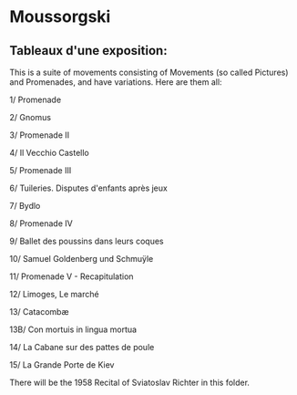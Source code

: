 # Moussorgski

## Tableaux d'une exposition:

This is a suite of movements consisting of Movements (so called Pictures) and Promenades, and have variations. Here are them all:

1/ Promenade 

2/ Gnomus 

3/ Promenade II 

4/ Il Vecchio Castello 

5/ Promenade III 

6/ Tuileries. Disputes d'enfants après jeux 

7/ Bydlo 

8/ Promenade IV 

9/ Ballet des poussins dans leurs coques 

10/ Samuel Goldenberg und Schmuÿle 

11/ Promenade V - Recapitulation 

12/ Limoges, Le marché 

13/ Catacombæ 

13B/ Con mortuis in lingua mortua 

14/ La Cabane sur des pattes de poule 

15/ La Grande Porte de Kiev 

There will be the 1958 Recital of Sviatoslav Richter in this folder.

